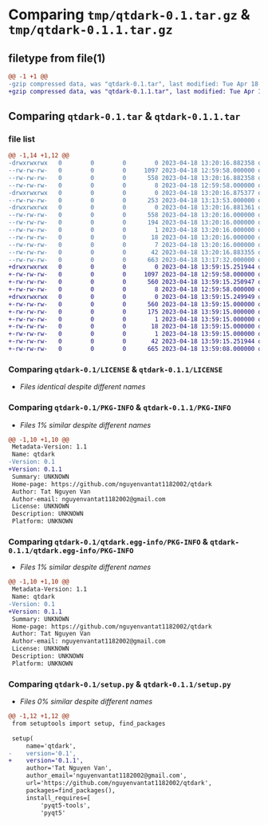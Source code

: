 # Comparing `tmp/qtdark-0.1.tar.gz` & `tmp/qtdark-0.1.1.tar.gz`

## filetype from file(1)

```diff
@@ -1 +1 @@
-gzip compressed data, was "qtdark-0.1.tar", last modified: Tue Apr 18 13:20:16 2023, max compression
+gzip compressed data, was "qtdark-0.1.1.tar", last modified: Tue Apr 18 13:59:15 2023, max compression
```

## Comparing `qtdark-0.1.tar` & `qtdark-0.1.1.tar`

### file list

```diff
@@ -1,14 +1,12 @@
-drwxrwxrwx   0        0        0        0 2023-04-18 13:20:16.882358 qtdark-0.1/
--rw-rw-rw-   0        0        0     1097 2023-04-18 12:59:58.000000 qtdark-0.1/LICENSE
--rw-rw-rw-   0        0        0      558 2023-04-18 13:20:16.882358 qtdark-0.1/PKG-INFO
--rw-rw-rw-   0        0        0        8 2023-04-18 12:59:58.000000 qtdark-0.1/README.md
-drwxrwxrwx   0        0        0        0 2023-04-18 13:20:16.875377 qtdark-0.1/qtdark/
--rw-rw-rw-   0        0        0      253 2023-04-18 13:13:53.000000 qtdark-0.1/qtdark/__init__.py
-drwxrwxrwx   0        0        0        0 2023-04-18 13:20:16.881361 qtdark-0.1/qtdark.egg-info/
--rw-rw-rw-   0        0        0      558 2023-04-18 13:20:16.000000 qtdark-0.1/qtdark.egg-info/PKG-INFO
--rw-rw-rw-   0        0        0      194 2023-04-18 13:20:16.000000 qtdark-0.1/qtdark.egg-info/SOURCES.txt
--rw-rw-rw-   0        0        0        1 2023-04-18 13:20:16.000000 qtdark-0.1/qtdark.egg-info/dependency_links.txt
--rw-rw-rw-   0        0        0       18 2023-04-18 13:20:16.000000 qtdark-0.1/qtdark.egg-info/requires.txt
--rw-rw-rw-   0        0        0        7 2023-04-18 13:20:16.000000 qtdark-0.1/qtdark.egg-info/top_level.txt
--rw-rw-rw-   0        0        0       42 2023-04-18 13:20:16.883355 qtdark-0.1/setup.cfg
--rw-rw-rw-   0        0        0      663 2023-04-18 13:17:32.000000 qtdark-0.1/setup.py
+drwxrwxrwx   0        0        0        0 2023-04-18 13:59:15.251944 qtdark-0.1.1/
+-rw-rw-rw-   0        0        0     1097 2023-04-18 12:59:58.000000 qtdark-0.1.1/LICENSE
+-rw-rw-rw-   0        0        0      560 2023-04-18 13:59:15.250947 qtdark-0.1.1/PKG-INFO
+-rw-rw-rw-   0        0        0        8 2023-04-18 12:59:58.000000 qtdark-0.1.1/README.md
+drwxrwxrwx   0        0        0        0 2023-04-18 13:59:15.249949 qtdark-0.1.1/qtdark.egg-info/
+-rw-rw-rw-   0        0        0      560 2023-04-18 13:59:15.000000 qtdark-0.1.1/qtdark.egg-info/PKG-INFO
+-rw-rw-rw-   0        0        0      175 2023-04-18 13:59:15.000000 qtdark-0.1.1/qtdark.egg-info/SOURCES.txt
+-rw-rw-rw-   0        0        0        1 2023-04-18 13:59:15.000000 qtdark-0.1.1/qtdark.egg-info/dependency_links.txt
+-rw-rw-rw-   0        0        0       18 2023-04-18 13:59:15.000000 qtdark-0.1.1/qtdark.egg-info/requires.txt
+-rw-rw-rw-   0        0        0        1 2023-04-18 13:59:15.000000 qtdark-0.1.1/qtdark.egg-info/top_level.txt
+-rw-rw-rw-   0        0        0       42 2023-04-18 13:59:15.251944 qtdark-0.1.1/setup.cfg
+-rw-rw-rw-   0        0        0      665 2023-04-18 13:59:08.000000 qtdark-0.1.1/setup.py
```

### Comparing `qtdark-0.1/LICENSE` & `qtdark-0.1.1/LICENSE`

 * *Files identical despite different names*

### Comparing `qtdark-0.1/PKG-INFO` & `qtdark-0.1.1/PKG-INFO`

 * *Files 1% similar despite different names*

```diff
@@ -1,10 +1,10 @@
 Metadata-Version: 1.1
 Name: qtdark
-Version: 0.1
+Version: 0.1.1
 Summary: UNKNOWN
 Home-page: https://github.com/nguyenvantat1182002/qtdark
 Author: Tat Nguyen Van
 Author-email: nguyenvantat1182002@gmail.com
 License: UNKNOWN
 Description: UNKNOWN
 Platform: UNKNOWN
```

### Comparing `qtdark-0.1/qtdark.egg-info/PKG-INFO` & `qtdark-0.1.1/qtdark.egg-info/PKG-INFO`

 * *Files 1% similar despite different names*

```diff
@@ -1,10 +1,10 @@
 Metadata-Version: 1.1
 Name: qtdark
-Version: 0.1
+Version: 0.1.1
 Summary: UNKNOWN
 Home-page: https://github.com/nguyenvantat1182002/qtdark
 Author: Tat Nguyen Van
 Author-email: nguyenvantat1182002@gmail.com
 License: UNKNOWN
 Description: UNKNOWN
 Platform: UNKNOWN
```

### Comparing `qtdark-0.1/setup.py` & `qtdark-0.1.1/setup.py`

 * *Files 0% similar despite different names*

```diff
@@ -1,12 +1,12 @@
 from setuptools import setup, find_packages
 
 setup(
     name='qtdark',
-    version='0.1',
+    version='0.1.1',
     author='Tat Nguyen Van',
     author_email='nguyenvantat1182002@gmail.com',
     url='https://github.com/nguyenvantat1182002/qtdark',
     packages=find_packages(),
     install_requires=[
         'pyqt5-tools',
         'pyqt5'
```

